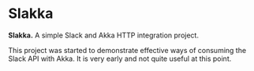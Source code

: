 # Slakka

**Slakka.** A simple Slack and Akka HTTP integration project.

This project was started to demonstrate effective ways of consuming the Slack API with Akka. It is very early and not quite useful at this point.
